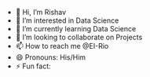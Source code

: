 - 👋 Hi, I’m Rishav
- 👀 I’m interested in Data Science
- 🌱 I’m currently learning Data Science
- 💞️ I’m looking to collaborate on Projects
- 📫 How to reach me @EI-Rio
- 😄 Pronouns: His/Him
- ⚡ Fun fact: 

<!---
El-Rio/El-Rio is a ✨ special ✨ repository because its `README.md` (this file) appears on your GitHub profile.
You can click the Preview link to take a look at your changes.
--->
